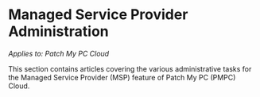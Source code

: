 # Managed Service Provider Administration

_Applies to: Patch My PC Cloud_

This section contains articles covering the various administrative tasks for the Managed Service Provider (MSP) feature of Patch My PC (PMPC) Cloud.